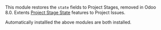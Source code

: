 This module restores the `state` fields to Project Stages, removed in Odoo 8.0.
Extents [Project Stage State](https://github.com/OCA/project-service/blob/8.0/project_stage_state/README.md)
features to Project Issues.

Automatically installled the above modules are both installed.
